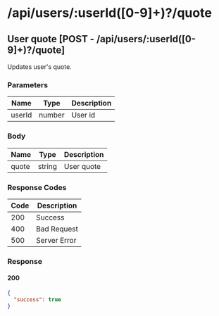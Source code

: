 # /api/users/:userId([0-9]+)?/quote

## User quote [POST - /api/users/:userId([0-9]+)?/quote]

Updates user's quote.

### Parameters

| Name   | Type   | Description |
|--------|--------|-------------|
| userId | number | User id     |

### Body

| Name  | Type   | Description |
|-------|--------|-------------|
| quote | string | User quote  |

### Response Codes

| Code | Description  |
|------|--------------|
| 200  | Success      |
| 400  | Bad Request  |
| 500  | Server Error |

### Response

#### 200

```json
{
  "success": true
}
```